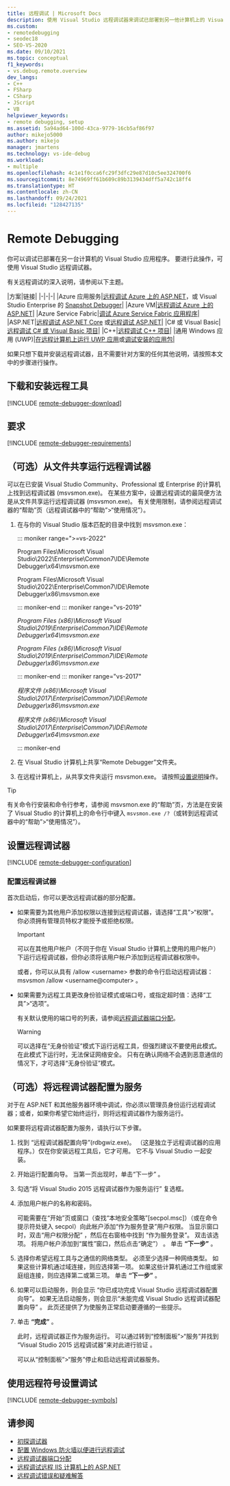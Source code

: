 ```yaml
---
title: 远程调试 | Microsoft Docs
description: 使用 Visual Studio 远程调试器来调试已部署到另一他计算机上的 Visual Studio 应用程序。
ms.custom:
- remotedebugging
- seodec18
- SEO-VS-2020
ms.date: 09/10/2021
ms.topic: conceptual
f1_keywords:
- vs.debug.remote.overview
dev_langs:
- C++
- FSharp
- CSharp
- JScript
- VB
helpviewer_keywords:
- remote debugging, setup
ms.assetid: 5a94ad64-100d-43ca-9779-16cb5af86f97
author: mikejo5000
ms.author: mikejo
manager: jmartens
ms.technology: vs-ide-debug
ms.workload:
- multiple
ms.openlocfilehash: 4c1e1f0cca6fc29f3dfc29e87d10c5ee324700f6
ms.sourcegitcommit: 8e74969ff61b609c89b3139434dff5a742c18ff4
ms.translationtype: HT
ms.contentlocale: zh-CN
ms.lasthandoff: 09/24/2021
ms.locfileid: "128427135"
---
```

# <a name="remote-debugging"></a>Remote Debugging
你可以调试已部署在另一台计算机的 Visual Studio 应用程序。 要进行此操作，可使用 Visual Studio 远程调试器。

有关远程调试的深入说明，请参阅以下主题。

|方案|链接|
|-|-|-|
|Azure 应用服务|[远程调试 Azure 上的 ASP.NET](../debugger/remote-debugging-azure.md)，或 Visual Studio Enterprise 的 [Snapshot Debugger](../debugger/debug-live-azure-applications.md)|
|Azure VM|[远程调试 Azure 上的 ASP.NET](../debugger/remote-debugging-azure.md)|
|Azure Service Fabric|[调试 Azure Service Fabric 应用程序](/azure/service-fabric/service-fabric-debugging-your-application#debug-a-remote-service-fabric-application)|
|ASP.NET|[远程调试 ASP.NET Core](../debugger/remote-debugging-aspnet-on-a-remote-iis-computer.md) 或[远程调试 ASP.NET](../debugger/remote-debugging-aspnet-on-a-remote-iis-7-5-computer.md)|
|C# 或 Visual Basic|[远程调试 C# 或 Visual Basic 项目](../debugger/remote-debugging-csharp.md)|
|C++|[远程调试 C++ 项目](../debugger/remote-debugging-cpp.md)|
|通用 Windows 应用 (UWP)|[在远程计算机上运行 UWP 应用](../debugger/run-windows-store-apps-on-a-remote-machine.md)或[调试安装的应用包](../debugger/debug-installed-app-package.md)|

如果只想下载并安装远程调试器，且不需要针对方案的任何其他说明，请按照本文中的步骤进行操作。

## <a name="download-and-install-the-remote-tools"></a>下载和安装远程工具

[!INCLUDE [remote-debugger-download](../debugger/includes/remote-debugger-download.md)]

## <a name="requirements"></a><a name="requirements_msvsmon"></a> 要求

[!INCLUDE [remote-debugger-requirements](../debugger/includes/remote-debugger-requirements.md)]

## <a name="optional-to-run-the-remote-debugger-from-a-file-share"></a><a name="fileshare_msvsmon"></a>（可选）从文件共享运行远程调试器

可以在已安装 Visual Studio Community、Professional 或 Enterprise 的计算机上找到远程调试器 (msvsmon.exe)。 在某些方案中，设置远程调试的最简便方法是从文件共享运行远程调试器 (msvsmon.exe)。 有关使用限制，请参阅远程调试器的“帮助”页（远程调试器中的“帮助”>“使用情况”）。

1. 在与你的 Visual Studio 版本匹配的目录中找到 msvsmon.exe：

   ::: moniker range=">=vs-2022"

   Program Files\Microsoft Visual Studio\2022\Enterprise\Common7\IDE\Remote Debugger\x64\msvsmon.exe

   Program Files\Microsoft Visual Studio\2022\Enterprise\Common7\IDE\Remote Debugger\x86\msvsmon.exe

   ::: moniker-end
   ::: moniker range="vs-2019"

   *Program Files (x86)\Microsoft Visual Studio\2019\Enterprise\Common7\IDE\Remote Debugger\x64\msvsmon.exe*

   *Program Files (x86)\Microsoft Visual Studio\2019\Enterprise\Common7\IDE\Remote Debugger\x86\msvsmon.exe*

   ::: moniker-end
   ::: moniker range="vs-2017"

   *程序文件 (x86)\Microsoft Visual Studio\2017\Enterprise\Common7\IDE\Remote Debugger\x86\msvsmon.exe*

   *程序文件 (x86)\Microsoft Visual Studio\2017\Enterprise\Common7\IDE\Remote Debugger\x64\msvsmon.exe*

   ::: moniker-end

2. 在 Visual Studio 计算机上共享“Remote Debugger”文件夹。

3. 在远程计算机上，从共享文件夹运行 msvsmon.exe。 请按照[设置说明](#bkmk_setup)操作。

> [!TIP]
> 有关命令行安装和命令行参考，请参阅 msvsmon.exe 的“帮助”页，方法是在安装了 Visual Studio 的计算机上的命令行中键入 ``msvsmon.exe /?``（或转到远程调试器中的“帮助”>“使用情况”）。

## <a name="set-up-the-remote-debugger"></a><a name="bkmk_setup"></a>设置远程调试器

[!INCLUDE [remote-debugger-configuration](../debugger/includes/remote-debugger-configuration.md)]

### <a name="configure-the-remote-debugger"></a><a name="configure_msvsmon"></a>配置远程调试器
首次启动后，你可以更改远程调试器的部分配置。

- 如果需要为其他用户添加权限以连接到远程调试器，请选择“工具”>“权限”。 你必须拥有管理员特权才能授予或拒绝权限。

     > [!IMPORTANT]
     > 可以在其他用户帐户（不同于你在 Visual Studio 计算机上使用的用户帐户）下运行远程调试器，但你必须将该用户帐户添加到远程调试器权限中。

     或者，你可以从具有 /allow \<username> 参数的命令行启动远程调试器：msvsmon /allow \<username@computer> 。

- 如果需要为远程工具更改身份验证模式或端口号，或指定超时值：选择“工具”>“选项”。

     有关默认使用的端口号的列表，请参阅[远程调试器端口分配](../debugger/remote-debugger-port-assignments.md)。

     > [!WARNING]
     > 可以选择在“无身份验证”模式下运行远程工具，但强烈建议不要使用此模式。 在此模式下运行时，无法保证网络安全。 只有在确认网络不会遇到恶意通信的情况下，才可选择“无身份验证”模式。

## <a name="optional-configure-the-remote-debugger-as-a-service"></a><a name="bkmk_configureService"></a>（可选）将远程调试器配置为服务
对于在 ASP.NET 和其他服务器环境中调试，你必须以管理员身份运行远程调试器；或者，如果你希望它始终运行，则将远程调试器作为服务运行。

 如果要将远程调试器配置为服务，请执行以下步骤。

1. 找到  “远程调试器配置向导”(rdbgwiz.exe)。 （这是独立于远程调试器的应用程序。）仅在你安装远程工具后，它才可用。 它不与 Visual Studio 一起安装。

2. 开始运行配置向导。 当第一页出现时，单击“下一步” 。

3. 勾选“将 Visual Studio 2015 远程调试器作为服务运行”  复选框。

4. 添加用户帐户的名称和密码。

    可能需要在“开始”页或窗口（查找“本地安全策略”[secpol.msc]）（或在命令提示符处键入 secpol）向此帐户添加“作为服务登录”用户权限。 当显示窗口时，双击“用户权限分配” ，然后在右窗格中找到  “作为服务登录”。 双击该选项。 将用户帐户添加到“属性”窗口，然后点击“确定”） 。 单击 **“下一步”** 。

5. 选择你希望远程工具与之通信的网络类型。 必须至少选择一种网络类型。 如果这些计算机通过域连接，则应选择第一项。 如果这些计算机通过工作组或家庭组连接，则应选择第二或第三项。 单击 **“下一步”** 。

6. 如果可以启动服务，则会显示 “你已成功完成 Visual Studio 远程调试器配置向导”。 如果无法启动服务，则会显示“未能完成 Visual Studio 远程调试器配置向导” 。 此页还提供了为使服务正常启动要遵循的一些提示。

7. 单击 **“完成”** 。

   此时，远程调试器正作为服务运行。 可以通过转到“控制面板”>“服务”并找到 “Visual Studio 2015 远程调试器”来对此进行验证 。

   可以从“控制面板”>“服务”停止和启动远程调试器服务。

## <a name="set-up-debugging-with-remote-symbols"></a>使用远程符号设置调试

[!INCLUDE [remote-debugger-symbols](../debugger/includes/remote-debugger-symbols.md)]

## <a name="see-also"></a>请参阅

- [初探调试器](../debugger/debugger-feature-tour.md)
- [配置 Windows 防火墙以便进行远程调试](../debugger/configure-the-windows-firewall-for-remote-debugging.md)
- [远程调试器端口分配](../debugger/remote-debugger-port-assignments.md)
- [远程调试远程 IIS 计算机上的 ASP.NET](../debugger/remote-debugging-aspnet-on-a-remote-iis-computer.md)
- [远程调试错误和疑难解答](../debugger/remote-debugging-errors-and-troubleshooting.md)